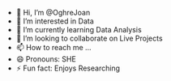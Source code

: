 - 👋 Hi, I’m @OghreJoan
- 👀 I’m interested in Data
- 🌱 I’m currently learning Data Analysis
- 💞️ I’m looking to collaborate on Live Projects
- 📫 How to reach me ...
- 😄 Pronouns: SHE
- ⚡ Fun fact: Enjoys Researching

<!---
OghreJoan/OghreJoan is a ✨ special ✨ repository because its `README.md` (this file) appears on your GitHub profile.
You can click the Preview link to take a look at your changes.
--->

